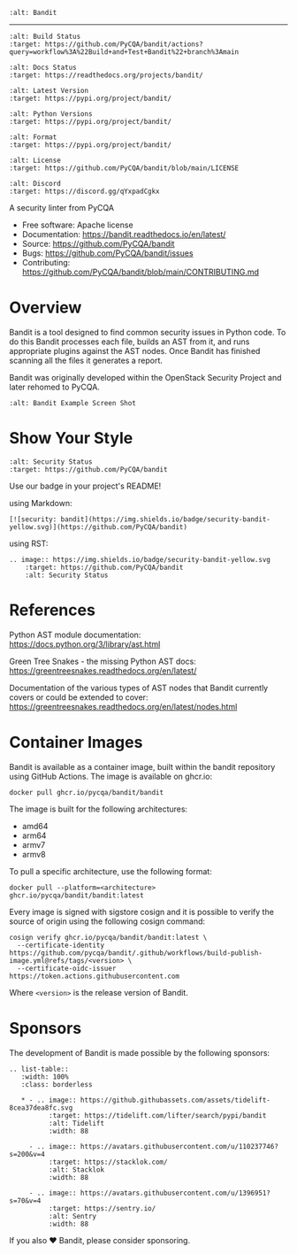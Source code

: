 ```{image} https://raw.githubusercontent.com/pycqa/bandit/main/logo/logotype-sm.png
:alt: Bandit
```

______________________________________________________________________

```{image} https://github.com/PyCQA/bandit/actions/workflows/pythonpackage.yml/badge.svg?branch=main
:alt: Build Status
:target: https://github.com/PyCQA/bandit/actions?query=workflow%3A%22Build+and+Test+Bandit%22+branch%3Amain
```

```{image} https://readthedocs.org/projects/bandit/badge/?version=latest
:alt: Docs Status
:target: https://readthedocs.org/projects/bandit/
```

```{image} https://img.shields.io/pypi/v/bandit.svg
:alt: Latest Version
:target: https://pypi.org/project/bandit/
```

```{image} https://img.shields.io/pypi/pyversions/bandit.svg
:alt: Python Versions
:target: https://pypi.org/project/bandit/
```

```{image} https://img.shields.io/pypi/format/bandit.svg
:alt: Format
:target: https://pypi.org/project/bandit/
```

```{image} https://img.shields.io/badge/license-Apache%202-blue.svg
:alt: License
:target: https://github.com/PyCQA/bandit/blob/main/LICENSE
```

```{image} https://img.shields.io/discord/825463413634891776.svg
:alt: Discord
:target: https://discord.gg/qYxpadCgkx
```

A security linter from PyCQA

- Free software: Apache license
- Documentation: <https://bandit.readthedocs.io/en/latest/>
- Source: <https://github.com/PyCQA/bandit>
- Bugs: <https://github.com/PyCQA/bandit/issues>
- Contributing: <https://github.com/PyCQA/bandit/blob/main/CONTRIBUTING.md>

# Overview

Bandit is a tool designed to find common security issues in Python code. To do
this Bandit processes each file, builds an AST from it, and runs appropriate
plugins against the AST nodes. Once Bandit has finished scanning all the files
it generates a report.

Bandit was originally developed within the OpenStack Security Project and
later rehomed to PyCQA.

```{image} https://raw.githubusercontent.com/pycqa/bandit/main/bandit-terminal.png
:alt: Bandit Example Screen Shot
```

# Show Your Style

```{image} https://img.shields.io/badge/security-bandit-yellow.svg
:alt: Security Status
:target: https://github.com/PyCQA/bandit
```

Use our badge in your project's README!

using Markdown:

```
[![security: bandit](https://img.shields.io/badge/security-bandit-yellow.svg)](https://github.com/PyCQA/bandit)
```

using RST:

```
.. image:: https://img.shields.io/badge/security-bandit-yellow.svg
    :target: https://github.com/PyCQA/bandit
    :alt: Security Status
```

# References

Python AST module documentation: <https://docs.python.org/3/library/ast.html>

Green Tree Snakes - the missing Python AST docs:
<https://greentreesnakes.readthedocs.org/en/latest/>

Documentation of the various types of AST nodes that Bandit currently covers
or could be extended to cover:
<https://greentreesnakes.readthedocs.org/en/latest/nodes.html>

# Container Images

Bandit is available as a container image, built within the bandit repository
using GitHub Actions. The image is available on ghcr.io:

```console
docker pull ghcr.io/pycqa/bandit/bandit
```

The image is built for the following architectures:

- amd64
- arm64
- armv7
- armv8

To pull a specific architecture, use the following format:

```console
docker pull --platform=<architecture> ghcr.io/pycqa/bandit/bandit:latest
```

Every image is signed with sigstore cosign and it is possible to verify the
source of origin using the following cosign command:

```console
cosign verify ghcr.io/pycqa/bandit/bandit:latest \
  --certificate-identity https://github.com/pycqa/bandit/.github/workflows/build-publish-image.yml@refs/tags/<version> \
  --certificate-oidc-issuer https://token.actions.githubusercontent.com
```

Where `<version>` is the release version of Bandit.

# Sponsors

The development of Bandit is made possible by the following sponsors:

```{eval-rst}
.. list-table::
   :width: 100%
   :class: borderless

   * - .. image:: https://github.githubassets.com/assets/tidelift-8cea37dea8fc.svg
          :target: https://tidelift.com/lifter/search/pypi/bandit
          :alt: Tidelift
          :width: 88

     - .. image:: https://avatars.githubusercontent.com/u/110237746?s=200&v=4
          :target: https://stacklok.com/
          :alt: Stacklok
          :width: 88

     - .. image:: https://avatars.githubusercontent.com/u/1396951?s=70&v=4
          :target: https://sentry.io/
          :alt: Sentry
          :width: 88
```

If you also ❤️ Bandit, please consider sponsoring.
